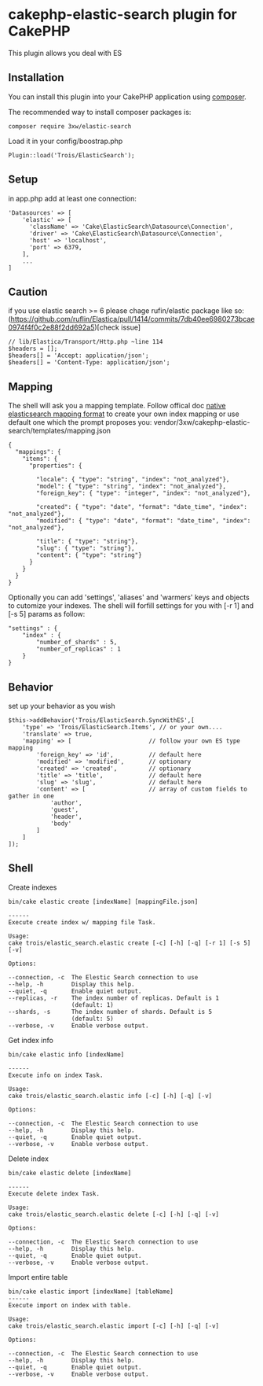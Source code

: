 # cakephp-elastic-search plugin for CakePHP
This plugin allows you deal with ES

## Installation

You can install this plugin into your CakePHP application using [composer](http://getcomposer.org).

The recommended way to install composer packages is:

	composer require 3xw/elastic-search

Load it in your config/boostrap.php

	Plugin::load('Trois/ElasticSearch');

## Setup
in app.php add at least one connection:

	'Datasources' => [
	    'elastic' => [
	      'className' => 'Cake\ElasticSearch\Datasource\Connection',
	      'driver' => 'Cake\ElasticSearch\Datasource\Connection',
	      'host' => 'localhost',
	      'port' => 6379,
	    ],
		...
	]

## Caution
if you use elastic search >= 6 please chage rufin/elastic package like so: (https://github.com/ruflin/Elastica/pull/1414/commits/7db40ee6980273bcae0974f4f0c2e88f2dd692a5)[check issue]

	// lib/Elastica/Transport/Http.php ~line 114
	$headers = [];
	$headers[] = 'Accept: application/json';
	$headers[] = 'Content-Type: application/json';

## Mapping
The shell will ask you a mapping template.
Follow offical doc [native elasticsearch mapping format](https://www.elastic.co/guide/en/elasticsearch/reference/1.5/mapping.html) to create your own index mapping or use default one which the prompt proposes you: vendor/3xw/cakephp-elastic-search/templates/mapping.json

	{
	  "mappings": {
	    "items": {
	      "properties": {

	        "locale": { "type": "string", "index": "not_analyzed"},
	        "model": { "type": "string", "index": "not_analyzed"},
	        "foreign_key": { "type": "integer", "index": "not_analyzed"},

	        "created": { "type": "date", "format": "date_time", "index": "not_analyzed"},
	        "modified": { "type": "date", "format": "date_time", "index": "not_analyzed"},

	        "title": { "type": "string"},
	        "slug": { "type": "string"},
	        "content": { "type": "string"}
	      }
	    }
	  }
	}

Optionally you can add 'settings', 'aliases' and 'warmers' keys and objects to cutomize your indexes. The shell will forfill settings for you with [-r 1] and [-s 5] params as follow:

	"settings" : {
	    "index" : {
		    "number_of_shards" : 5,
		    "number_of_replicas" : 1
	    }
    }

## Behavior
set up your behavior as you wish

	$this->addBehavior('Trois/ElasticSearch.SyncWithES',[
		'type' => 'Trois/ElasticSearch.Items', // or your own....
		'translate' => true,
		'mapping' => [						// follow your own ES type mapping
			'foreign_key' => 'id',			// default here
			'modified' => 'modified',		// optionary
			'created' => 'created',			// optionary
			'title' => 'title',				// default here
			'slug' => 'slug',				// default here
			'content' => [					// array of custom fields to gather in one
				'author',
				'guest',
				'header',
				'body'
			]
		]
    ]);

## Shell
Create indexes

	bin/cake elastic create [indexName] [mappingFile.json]

	------
	Execute create index w/ mapping file Task.

	Usage:
	cake trois/elastic_search.elastic create [-c] [-h] [-q] [-r 1] [-s 5] [-v]

	Options:

	--connection, -c  The Elestic Search connection to use
	--help, -h        Display this help.
	--quiet, -q       Enable quiet output.
	--replicas, -r    The index number of replicas. Default is 1
	                  (default: 1)
	--shards, -s      The index number of shards. Default is 5
	                  (default: 5)
	--verbose, -v     Enable verbose output.

Get index info

	bin/cake elastic info [indexName]

	------
	Execute info on index Task.

	Usage:
	cake trois/elastic_search.elastic info [-c] [-h] [-q] [-v]

	Options:

	--connection, -c  The Elestic Search connection to use
	--help, -h        Display this help.
	--quiet, -q       Enable quiet output.
	--verbose, -v     Enable verbose output.

Delete index

	bin/cake elastic delete [indexName]

	------
	Execute delete index Task.

	Usage:
	cake trois/elastic_search.elastic delete [-c] [-h] [-q] [-v]

	Options:

	--connection, -c  The Elestic Search connection to use
	--help, -h        Display this help.
	--quiet, -q       Enable quiet output.
	--verbose, -v     Enable verbose output.

Import entire table

	bin/cake elastic import [indexName] [tableName]
	------
	Execute import on index with table.

	Usage:
	cake trois/elastic_search.elastic import [-c] [-h] [-q] [-v]

	Options:

	--connection, -c  The Elestic Search connection to use
	--help, -h        Display this help.
	--quiet, -q       Enable quiet output.
	--verbose, -v     Enable verbose output.
